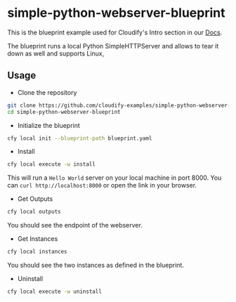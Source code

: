 # simple-python-webserver-blueprint

This is the blueprint example used for Cloudify's Intro section in our [Docs](http://docs.getcloudify.org).

The blueprint runs a local Python SimpleHTTPServer and allows to tear it down as well and supports Linux,

## Usage

* Clone the repository

```bash
git clone https://github.com/cloudify-examples/simple-python-webserver-blueprint.git
cd simple-python-webserver-blueprint
```

* Initialize the blueprint

```bash
cfy local init --blueprint-path blueprint.yaml
```

* Install

```bash
cfy local execute -w install
```

This will run a `Hello World` server on your local machine in port 8000.
You can `curl http://localhost:8000` or open the link in your browser.

* Get Outputs

```bash
cfy local outputs
```

You should see the endpoint of the webserver.

* Get Instances

```bash
cfy local instances
```

You should see the two instances as defined in the blueprint.

* Uninstall

```bash
cfy local execute -w uninstall
```

